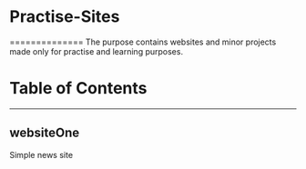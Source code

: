 # Practise-Sites
==============
The purpose contains websites and minor projects made only for practise and learning purposes.

# Table of Contents
-----------------
## websiteOne
Simple news site